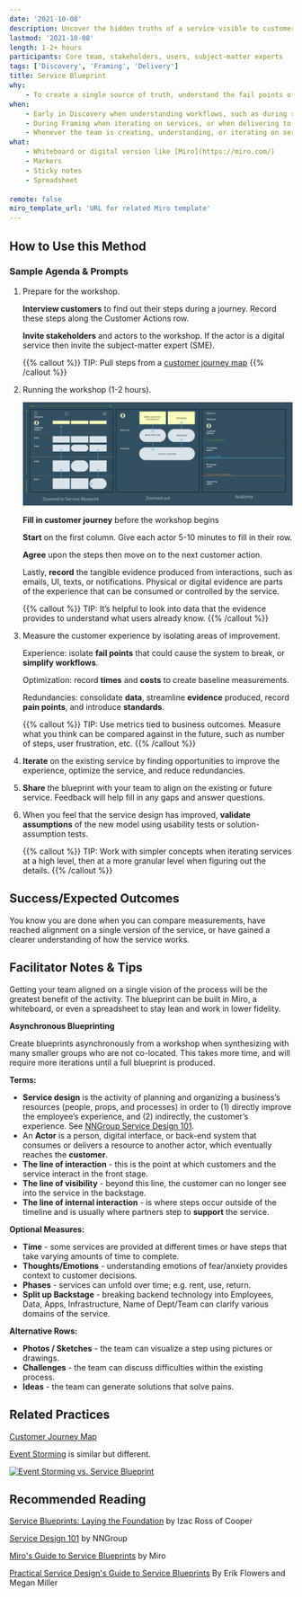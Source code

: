 ```yaml
---
date: '2021-10-08'
description: Uncover the hidden truths of a service visible to customers to improve consistency, profitability and impact.
lastmod: '2021-10-08'
length: 1-2+ hours
participants: Core team, stakeholders, users, subject-matter experts
tags: ['Discovery', 'Framing', 'Delivery']
title: Service Blueprint
why:
    - To create a single source of truth, understand the fail points of existing services, or iterate on services at a high-level.
when:
    - Early in Discovery when understanding workflows, such as during synthesis to record insights.
    - During Framing when iterating on services, or when delivering to compare and contrast old and new service models.
    - Whenever the team is creating, understanding, or iterating on services.
what:
    - Whiteboard or digital version like [Miro](https://miro.com/)
    - Markers
    - Sticky notes
    - Spreadsheet

remote: false
miro_template_url: 'URL for related Miro template'
---
```


## How to Use this Method

### Sample Agenda & Prompts

1. Prepare for the workshop.

    **Interview customers** to find out their steps during a journey. Record these steps along the Customer Actions row.

    **Invite stakeholders** and actors to the workshop. If the actor is a digital service then invite the subject-matter expert (SME).

    {{% callout %}}
    TIP: Pull steps from a [customer journey map](/practices/journey-map)
    {{% /callout %}}

2. Running the workshop (1-2 hours).

    ![Service Blueprint Example](images/image1.png)

    **Fill in customer journey** before the workshop begins

    **Start** on the first column. Give each actor 5-10 minutes to fill in their row.

    **Agree** upon the steps then move on to the next customer action.

    Lastly, **record** the tangible evidence produced from interactions, such as emails, UI, texts, or notifications. Physical or digital evidence are parts of the experience that can be consumed or controlled by the service.

    {{% callout %}}
    TIP: It’s helpful to look into data that the evidence provides to understand what users already know.
    {{% /callout %}}

3. Measure the customer experience by isolating areas of improvement.

    Experience: isolate **fail points** that could cause the system to break, or **simplify workflows**.

    Optimization: record **times** and **costs** to create baseline measurements.

    Redundancies: consolidate **data**, streamline **evidence** produced, record **pain points**, and introduce **standards**.

    {{% callout %}}
    TIP: Use metrics tied to business outcomes. Measure what you think can be compared against in the future, such as number of steps, user frustration, etc.
    {{% /callout %}}

4. **Iterate** on the existing service by finding opportunities to improve the experience, optimize the service, and reduce redundancies.

5. **Share** the blueprint with your team to align on the existing or future service. Feedback will help fill in any gaps and answer questions.

6. When you feel that the service design has improved, **validate assumptions** of the new model using usability tests or solution-assumption tests.

    {{% callout %}}
    TIP: Work with simpler concepts when iterating services at a high level, then at a more granular level when figuring out the details.
    {{% /callout %}}

## Success/Expected Outcomes

You know you are done when you can compare measurements, have reached alignment on a single version of the service, or have gained a clearer understanding of how the service works.

## Facilitator Notes & Tips

Getting your team aligned on a single vision of the process will be the greatest benefit of the activity. The blueprint can be built in Miro, a whiteboard, or even a spreadsheet to stay lean and work in lower fidelity.

**Asynchronous Blueprinting**

Create blueprints asynchronously from a workshop when synthesizing with many smaller groups who are not co-located. This takes more time, and will require more iterations until a full blueprint is produced.

**Terms:**

-   **Service design** is the activity of planning and organizing a business’s resources (people, props, and processes) in order to (1) directly improve the employee’s experience, and (2) indirectly, the customer’s experience. See [NNGroup Service Design 101](https://www.nngroup.com/articles/service-design-101/).
-   An **Actor** is a person, digital interface, or back-end system that consumes or delivers a resource to another actor, which eventually reaches the **customer**.
-   **The line of interaction** - this is the point at which customers and the service interact in the front stage.
-   **The line of visibility** - beyond this line, the customer can no longer see into the service in the backstage.
-   **The line of internal interaction** - is where steps occur outside of the timeline and is usually where partners step to **support** the service.

**Optional Measures:**

-   **Time** - some services are provided at different times or have steps that take varying amounts of time to complete.
-   **Thoughts/Emotions** - understanding emotions of fear/anxiety provides context to customer decisions.
-   **Phases** - services can unfold over time; e.g. rent, use, return.
-   **Split up Backstage** - breaking backend technology into Employees, Data, Apps, Infrastructure, Name of Dept/Team can clarify various domains of the service.

**Alternative Rows:**

-   **Photos / Sketches** - the team can visualize a step using pictures or drawings.
-   **Challenges** - the team can discuss difficulties within the existing process.
-   **Ideas** - the team can generate solutions that solve pains.

## Related Practices

[Customer Journey Map](/practices/journey-map)

[Event Storming](/practices/event-storming) is similar but different.

[![Event Storming vs. Service Blueprint](/practices/event-storming/images/event-storming-vs-service-blueprint.png)](/practices/event-storming/images/event-storming-vs-service-blueprint.png)

## Recommended Reading

[Service Blueprints: Laying the Foundation](https://www.izacross.com/thoughts/blueprintfoundations) by Izac Ross of Cooper

[Service Design 101](https://www.nngroup.com/articles/service-design-101/) by NNGroup

[Miro's Guide to Service Blueprints](https://miro.com/guides/service-blueprints/) by Miro

[Practical Service Design's Guide to Service Blueprints](http://www.practicalservicedesign.com/the-guide) By Erik Flowers and Megan Miller
